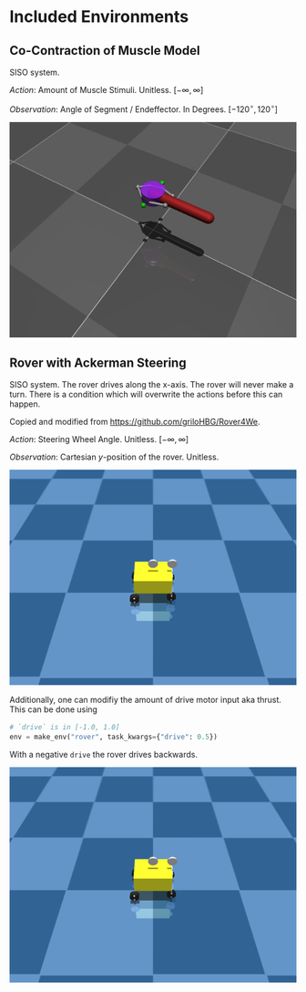 # Included Environments

## Co-Contraction of Muscle Model
SISO system.

*Action*: Amount of Muscle Stimuli. Unitless. $[-\infty, \infty]$

*Observation*: Angle of Segment / Endeffector. In Degrees. $[-120^\circ, 120^\circ]$

![Co-Contraction of Muscles](envs/animations/muscle_siso.gif)

## Rover with Ackerman Steering
SISO system. The rover drives along the x-axis. The rover will never make a turn. There is a condition which will overwrite the actions before this can happen.

Copied and modified from https://github.com/griloHBG/Rover4We.

*Action*: Steering Wheel Angle. Unitless. $[-\infty, \infty]$

*Observation*: Cartesian $y$-position of the rover. Unitless.

![](envs/animations/rover_forward.gif)

Additionally, one can modifiy the amount of drive motor input aka thrust. This can be done using 

```python
# `drive` is in [-1.0, 1.0]
env = make_env("rover", task_kwargs={"drive": 0.5})
```

With a negative `drive` the rover drives backwards.

![](envs/animations/rover_backwards.gif)
